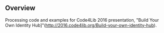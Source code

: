 
## Overview

Processing code and examples for Code4Lib 2016 presentation, "Build Your Own Identity Hub]"(http://2016.code4lib.org/Build-your-own-identity-hub).